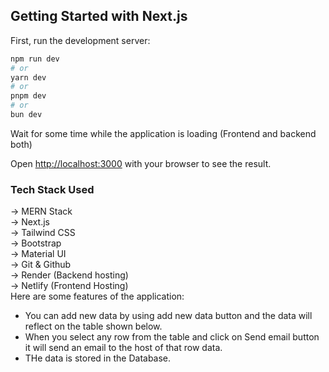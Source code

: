 ## Getting Started with Next.js

First, run the development server:

```bash
npm run dev
# or
yarn dev
# or
pnpm dev
# or
bun dev
```

Wait for some time while the application is loading (Frontend and backend both)

Open [http://localhost:3000](http://localhost:3000) with your browser to see the result.

### Tech Stack Used
-> MERN Stack <br/>
-> Next.js <br/>
-> Tailwind CSS <br/>
-> Bootstrap <br/>
-> Material UI <br/>
-> Git & Github <br/>
-> Render (Backend hosting) <br/>
-> Netlify (Frontend Hosting) <br/>
Here are some features of the application: <br/>
- You can add new data by using add new data button and the data will reflect on the table shown below.  <br/>
- When you select any row from the table and click on Send email button it will send an email to the host of that row data.
- THe data is stored in the Database.
